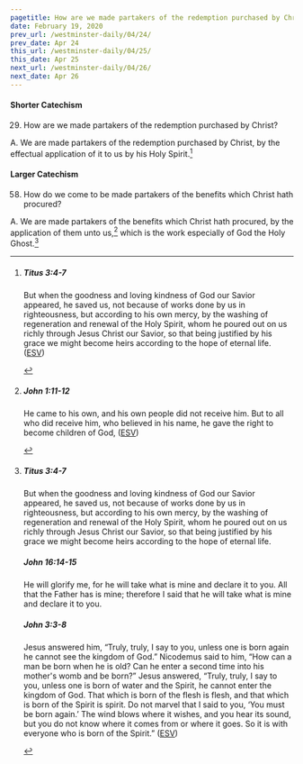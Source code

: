 ```yaml
---
pagetitle: How are we made partakers of the redemption purchased by Christ?
date: February 19, 2020
prev_url: /westminster-daily/04/24/
prev_date: Apr 24
this_url: /westminster-daily/04/25/
this_date: Apr 25
next_url: /westminster-daily/04/26/
next_date: Apr 26
---
```


#### Shorter Catechism

29. How are we made partakers of the redemption purchased by Christ?

A. We are made partakers of the redemption purchased by Christ, by the effectual application of it to us by his Holy Spirit.[^fnref:wsc1]


[^fnref:wsc1]: <div class="esv"><h5>Titus 3:4-7</h5> <div class="esv-text"><p id="p56003004.01-1">But when the goodness and loving kindness of God our Savior appeared, he saved us, not because of works done by us in righteousness, but according to his own mercy, by the washing of regeneration and renewal of the Holy Spirit, whom he poured out on us richly through Jesus Christ our Savior, so that being justified by his grace we might become heirs according to the hope of eternal life.  (<a href="http://www.esv.org" class="copyright">ESV</a>)</p> </div> </div>


#### Larger Catechism

58. How do we come to be made partakers of the benefits which Christ hath procured?

A. We are made partakers of the benefits which Christ hath procured, by the application of them unto us,[^fnref:wlc1] which is the work especially of God the Holy Ghost.[^fnref:wlc2]


[^fnref:wlc1]: <div class="esv"><h5>John 1:11-12</h5> <div class="esv-text"><p id="p43001011.01-1">He came to his own, and his own people did not receive him. But to all who did receive him, who believed in his name, he gave the right to become children of God,  (<a href="http://www.esv.org" class="copyright">ESV</a>)</p> </div> </div>

[^fnref:wlc2]: <div class="esv"><h5>Titus 3:4-7</h5> <div class="esv-text"><p id="p56003004.01-1">But when the goodness and loving kindness of God our Savior appeared, he saved us, not because of works done by us in righteousness, but according to his own mercy, by the washing of regeneration and renewal of the Holy Spirit, whom he poured out on us richly through Jesus Christ our Savior, so that being justified by his grace we might become heirs according to the hope of eternal life.</p> </div><h5>John 16:14-15</h5> <div class="esv-text"><p id="p43016014.01-2"><span class="woc">He will glorify me, for he will take what is mine and declare it to you.</span> <span class="woc">All that the Father has is mine; therefore I said that he will take what is mine and declare it to you.</span></p> </div><h5>John 3:3-8</h5> <div class="esv-text"><p id="p43003003.01-3">Jesus answered him, <span class="woc">&#8220;Truly, truly, I say to you, unless one is born again he cannot see the kingdom of God.&#8221;</span> Nicodemus said to him, &#8220;How can a man be born when he is old? Can he enter a second time into his mother's womb and be born?&#8221; Jesus answered, <span class="woc">&#8220;Truly, truly, I say to you, unless one is born of water and the Spirit, he cannot enter the kingdom of God.</span> <span class="woc">That which is born of the flesh is flesh, and that which is born of the Spirit is spirit.</span> <span class="woc">Do not marvel that I said to you, &#8216;You must be born again.&#8217;</span> <span class="woc">The wind blows where it wishes, and you hear its sound, but you do not know where it comes from or where it goes. So it is with everyone who is born of the Spirit.&#8221;</span>  (<a href="http://www.esv.org" class="copyright">ESV</a>)</p> </div> </div>

